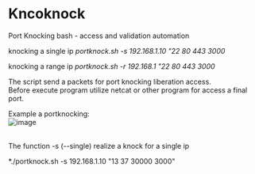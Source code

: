 # Kncoknock
Port Knocking bash - access and validation automation

knocking a single ip
*portknock.sh -s 192.168.1.10 "22 80 443 3000*

knocking a range ip
*portknock.sh -r 192.168.1 "22 80 443 3000*

The script send a packets for port knocking liberation access.<br>
Before execute program utilize netcat or other program for access a final port.

Example a portknocking:<br>
![image](https://github.com/user-attachments/assets/b32d734e-a6ae-43a8-a5c8-7e52602f083b)

<br>The function -s (--single) realize a knock for a single ip<br>

*./portknock.sh -s 192.168.1.10 "13 37 30000 3000"
